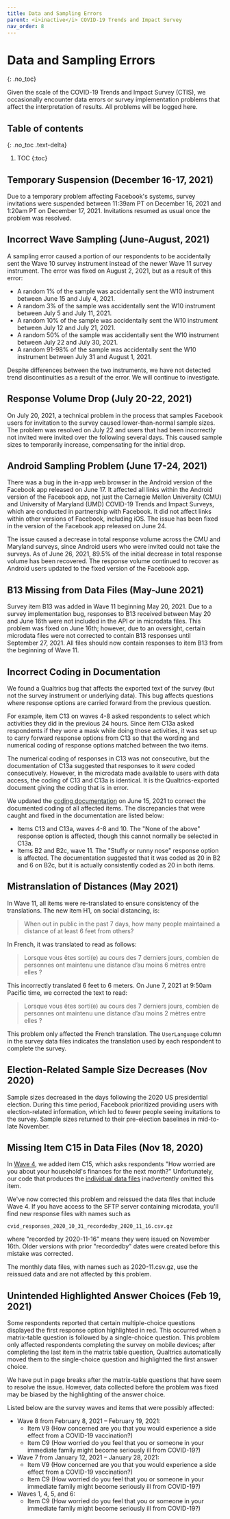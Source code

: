 ```yaml
---
title: Data and Sampling Errors
parent: <i>inactive</i> COVID-19 Trends and Impact Survey
nav_order: 8
---
```


# Data and Sampling Errors
{: .no_toc}

Given the scale of the COVID-19 Trends and Impact Survey (CTIS), we occasionally
encounter data errors or survey implementation problems that affect the
interpretation of results. All problems will be logged here.

## Table of contents
{: .no_toc .text-delta}

1. TOC
{:toc}

## Temporary Suspension (December 16-17, 2021)

Due to a temporary problem affecting Facebook's systems, survey invitations were
suspended between 11:39am PT on December 16, 2021 and 1:20am PT on December
17, 2021. Invitations resumed as usual once the problem was resolved.

## Incorrect Wave Sampling (June-August, 2021)

A sampling error caused a portion of our respondents to be accidentally sent the
Wave 10 survey instrument instead of the newer Wave 11 survey instrument. The
error was fixed on August 2, 2021, but as a result of this error:

* A random 1% of the sample was accidentally sent the W10 instrument between
  June 15 and July 4, 2021.
* A random 3% of the sample was accidentally sent the W10 instrument between
  July 5 and July 11, 2021.
* A random 10% of the sample was accidentally sent the W10 instrument between
  July 12 and July 21, 2021.
* A random 50% of the sample was accidentally sent the W10 instrument between
  July 22 and July 30, 2021.
* A random 91-98% of the sample was accidentally sent the W10 instrument between
  July 31 and August 1, 2021.

Despite differences between the two instruments, we have not detected trend
discontinuities as a result of the error. We will continue to investigate.

## Response Volume Drop (July 20-22, 2021)

On July 20, 2021, a technical problem in the process that samples Facebook users
for invitation to the survey caused lower-than-normal sample sizes. The problem
was resolved on July 22 and users that had been incorrectly not invited were
invited over the following several days. This caused sample sizes to temporarily
increase, compensating for the initial drop.

## Android Sampling Problem (June 17-24, 2021)

There was a bug in the in-app web browser in the Android version of the Facebook
app released on June 17. It affected all links within the Android version of the
Facebook app, not just the Carnegie Mellon University (CMU) and University of
Maryland (UMD) COVID-19 Trends and Impact Surveys, which are conducted in
partnership with Facebook. It did not affect links within other versions of
Facebook, including iOS. The issue has been fixed in the version of the Facebook
app released on June 24.

The issue caused a decrease in total response volume across the CMU and Maryland
surveys, since Android users who were invited could not take the surveys. As of
June 26, 2021, 89.5% of the initial decrease in total response volume has been
recovered. The response volume continued to recover as Android users updated to
the fixed version of the Facebook app.

## B13 Missing from Data Files (May-June 2021)

Survey item B13 was added in Wave 11 beginning May 20, 2021. Due to a survey
implementation bug, responses to B13 received between May 20 and June 16th were
not included in the API or in microdata files. This problem was fixed on June
16th; however, due to an oversight, certain microdata files were not corrected
to contain B13 responses until September 27, 2021. All files should now contain
responses to item B13 from the beginning of Wave 11.

## Incorrect Coding in Documentation

We found a Qualtrics bug that affects the exported text of the survey (but not
the survey instrument or underlying data). This bug affects questions where
response options are carried forward from the previous question.

For example, item C13 on waves 4-8 asked respondents to select which activities
they did in the previous 24 hours. Since item C13a asked respondents if they wore a 
mask while doing those activities, it was set up to carry forward response options 
from C13 so that the wording and numerical coding of response options matched 
between the two items.

The numerical coding of responses in C13 was not consecutive, but the 
documentation of C13a suggested that responses to it *were* coded consecutively. 
However, in the microdata made available to users with data access, the coding of
C13 and C13a is identical. It is the Qualtrics-exported document giving the coding 
that is in error.

We updated the [coding documentation](coding.md) on June 15, 2021 to correct the
documented coding of all affected items. The discrepancies that were caught and
fixed in the documentation are listed below:

- Items C13 and C13a, waves 4-8 and 10. The "None of the above" response option
  is affected, though this cannot normally be selected in C13a.
- Items B2 and B2c, wave 11. The "Stuffy or runny nose" response option is
  affected. The documentation suggested that it was coded as 20 in B2 and 6 on
  B2c, but it is actually consistently coded as 20 in both items.

## Mistranslation of Distances (May 2021)

In Wave 11, all items were re-translated to ensure consistency of the
translations. The new item H1, on social distancing, is:

> When out in public in the past 7 days, how many people maintained a distance
> of at least 6 feet from others?

In French, it was translated to read as follows:

> Lorsque vous êtes sorti(e) au cours des 7 derniers jours, combien de personnes
> ont maintenu une distance d’au moins 6 mètres entre elles ?

This incorrectly translated 6 feet to 6 meters. On June 7, 2021 at 9:50am
Pacific time, we corrected the text to read:

> Lorsque vous êtes sorti(e) au cours des 7 derniers jours, combien de personnes
> ont maintenu une distance d’au moins 2 mètres entre elles ?

This problem only affected the French translation. The `UserLanguage` column in
the survey data files indicates the translation used by each respondent to
complete the survey.

## Election-Related Sample Size Decreases (Nov 2020)

Sample sizes decreased in the days following the 2020 US presidential election.
During this time period, Facebook prioritized providing users with
election-related information, which led to fewer people seeing invitations to
the survey. Sample sizes returned to their pre-election baselines in mid-to-late
November.

## Missing Item C15 in Data Files (Nov 18, 2020)

In [Wave 4](coding.md), we added item C15, which asks respondents "How worried
are you about your household's finances for the next month?" Unfortunately, our
code that produces the [individual data files](survey-files.md) inadvertently
omitted this item.

We've now corrected this problem and reissued the data files that include
Wave 4. If you have access to the SFTP server containing microdata, you'll find
new response files with names such as

    cvid_responses_2020_10_31_recordedby_2020_11_16.csv.gz

where "recorded by 2020-11-16" means they were issued on November 16th. Older
versions with prior "recordedby" dates were created before this mistake was
corrected.

The monthly data files, with names such as 2020-11.csv.gz, use the reissued data
and are not affected by this problem.

## Unintended Highlighted Answer Choices (Feb 19, 2021)

Some respondents reported that certain multiple-choice questions displayed the
first response option highlighted in red. This occurred when a matrix-table
question is followed by a single-choice question. This problem only affected
respondents completing the survey on mobile devices; after completing the last
item in the matrix table question, Qualtrics automatically moved them to the
single-choice question and highlighted the first answer choice.

We have put in page breaks after the matrix-table questions that have seem to
resolve the issue. However, data collected before the problem was fixed may be
biased by the highlighting of the answer choice.

Listed below are the survey waves and items that were possibly affected:

* Wave 8 from February 8, 2021 – February 19, 2021:
  * Item V9 (How concerned are you that you would experience a side effect from
    a COVID-19 vaccination?)
  * Item C9 (How worried do you feel that you or someone in your immediate
    family might become seriously ill from COVID-19?)
* Wave 7 from January 12, 2021 – January 28, 2021:
  * Item V9 (How concerned are you that you would experience a side effect from
    a COVID-19 vaccination?)
  * Item C9 (How worried do you feel that you or someone in your immediate
    family might become seriously ill from COVID-19?)
* Waves 1, 4, 5, and 6:
  * Item C9 (How worried do you feel that you or someone in your immediate
    family might become seriously ill from COVID-19?)
